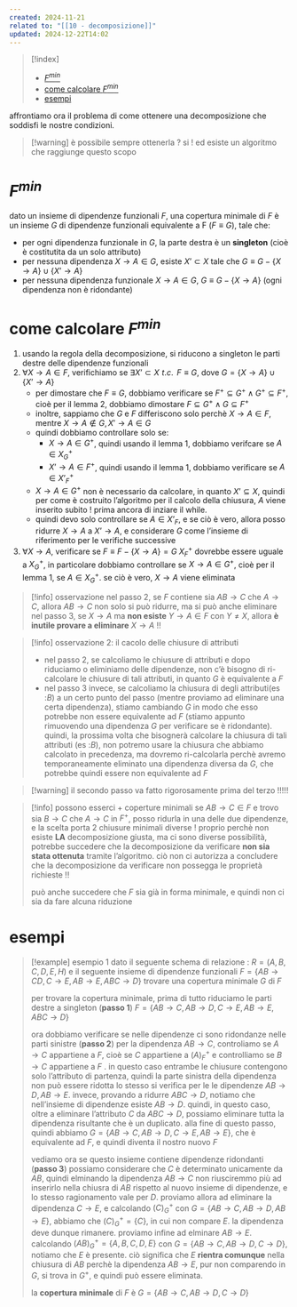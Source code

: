 ```yaml
---
created: 2024-11-21
related to: "[[10 - decomposizione]]"
updated: 2024-12-22T14:02
---
```

>[!index]
>
>- [$F^{min}$](#$F%5E%7Bmin%7D$)
>- [come calcolare $F^{min}$](#come%20calcolare%20$F%5E%7Bmin%7D$)
>- [esempi](#esempi)

affrontiamo ora il problema di come ottenere una decomposizione che soddisfi le nostre condizioni.
>[!warning] è possibile sempre ottenerla ? si !
> ed esiste un algoritmo che raggiunge questo scopo
# $F^{min}$
dato un insieme di dipendenze funzionali $F$, una copertura minimale di $F$ è un insieme $G$ di dipendenze funzionali equivalente a F ($F \equiv G$), tale che:
-  per ogni dipendenza funzionale in $G$, la parte destra è un **singleton** (cioè è costitutita da un solo attributo)
- per nessuna dipendenza $X \to A \in G$, esiste $X’ \subset X$ tale che $G \equiv G - \{X \to A\} \cup \{X’ \to A\}$
- per nessuna dipendenza funzionale $X \to A \in G$, $G \equiv G - \{X \to A\}$ (ogni dipendenza non è ridondante)
# come calcolare $F^{min}$
1. usando la regola della decomposizione, si riducono a singleton le parti destre delle dipendenze funzionali
2. $\forall X \to A \in F$, verifichiamo se $\exists X’ \subset X \,\,t.c. \,\ F \equiv G$, dove $G = \{X \to A\} \cup \{X’ \to A\}$
	- per dimostare che $F \equiv G$, dobbiamo verificare se  $F^+ \subseteq G^+ \land G^+ \subseteq F^+$, cioè per il lemma 2, dobbiamo dimostare $F \subseteq G^+ \land G \subseteq F^+$
	- inoltre, sappiamo che $G$ e $F$ differiscono solo perchè $X \to A \in F$, mentre $X \to A \not\in G, X' \to A \in G$
	- quindi dobbiamo controllare solo se: 
		- $X \to A \in G^+$, quindi usando il lemma 1, dobbiamo verifcare se $A \in X^+_G$
		- $X’ \to A \in F^+$, quindi usando il lemma 1, dobbiamo verificare se $A \in X’^+_F$
	- $X \to A \in G^+$ non è necessario da calcolare, in quanto $X’ \subseteq X$, quindi per come è costruito l’algoritmo per il calcolo della chiusura, $A$ viene inserito subito ! prima ancora di inziare il while.
	- quindi devo solo controllare se $A \in X’_F$, e se ciò è vero, allora posso ridurre $X \to A$ a $X’ \to A$, e considerare $G$ come l’insieme di riferimento per le verifiche successive
3. $\forall  X \to A$, verificare se $F \equiv F - \{X \to A\} = G$
$X^+_F$ dovrebbe essere uguale a $X^+_G$, in particolare dobbiamo controllare se $X \to A \in G^+$, cioè per il lemma 1, se $A \in X^+_G$. se ciò è vero, $X \to A$ viene eliminata
>[!info] osservazione
>nel passo 2, se $F$ contiene sia $AB \to C$ che $A \to C$, allora $AB \to C$ non solo si può ridurre, ma si può anche eliminare
nel passo 3, se $X \to A$ ma **non esiste** $Y \to A \in F$ con $Y \not= X$, allora **è inutile provare a eliminare** $X \to A$ !!

>[!info] osservazione 2: il cacolo delle chiusure di attributi
>- nel passo 2, se calcoliamo le chiusure di attributi e dopo riduciamo o eliminiamo delle dipendenze, non c’è bisogno di ri-calcolare le chiusure di tali attributi, in quanto $G$ è equivalente a $F$
>- nel passo 3 invece, se calcoliamo la chiusura di degli attributi(es :$B$) a un certo punto del passo (mentre proviamo ad eliminare una certa dipendenza), stiamo cambiando $G$ in modo che esso potrebbe non essere equivalente ad $F$ (stiamo appunto rimuovendo una dipendenza $G$ per verificare se è ridondante). quindi, la prossima volta che bisognerà calcolare la chiusura di tali attributi (es :$B$), non potremo usare la chiusura che abbiamo calcolato in precedenza, ma dovremo ri-calcolarla perchè avremo temporaneamente eliminato una dipendenza diversa da $G$, che potrebbe quindi essere non equivalente ad $F$
>


>[!warning] il secondo passo va fatto rigorosamente prima del terzo !!!!!

>[!info] possono esserci + coperture minimali 
>se $AB \to C \in F$ e trovo sia $B \to C$ che $A \to C$ in $F^+$, posso ridurla in una delle due dipendenze, e la scelta porta 2 chiusure minimali diverse !
proprio perchè non esiste **LA** decomposizione giusta, ma ci sono diverse possibilità, potrebbe succedere che la decomposizione da verificare **non sia stata ottenuta** tramite l’algoritmo. ciò non ci autorizza a concludere che la decomposizione da verificare non possegga le proprietà richieste !!
>
> può anche succedere che $F$ sia già in forma minimale, e quindi non ci sia da fare alcuna riduzione
# esempi
>[!example] esempio 1
dato il seguente schema di relazione : $R = (A,B,C,D,E,H)$
e il seguente insieme di dipendenze funzionali $F = \{AB \to CD, C \to E, AB \to E, ABC \to D\}$
trovare una copertura minimale $G$ di $F$
>
> per trovare la copertura minimale, prima di tutto riduciamo le parti destre a singleton (**passo 1**)
> $F = \{AB \to C, AB \to D, C \to E, AB \to E, ABC \to D\}$
>
>ora dobbiamo verificare se nelle dipendenze ci sono ridondanze nelle parti sinistre (**passo 2**)
>per la dipendenza $AB \to C$, controliamo se $A \to C$ appartiene a $F$, cioè se $C$ appartiene a $(A)_F^+$ e controlliamo se $B \to C$ appartiene a $F$ . in questo caso entrambe le chiusure contengono solo l’attributo di partenza, quindi la parte sinistra della dipendenza non può essere ridotta
>lo stesso si verifica per le le dipendenze $AB \to D, AB \to E$. invece, provando a ridurre $ABC \to D$, notiamo che nell’insieme di dipendenze esiste $AB \to D$. quindi, in questo caso, oltre a eliminare l’attributo $C$ da $ABC \to D$, possiamo eliminare tutta la dipendenza risultante che è un duplicato.
>alla fine di questo passo, quindi abbiamo $G = \{AB \to C, AB \to D, C \to E, AB \to E\}$, che è equivalente ad $F$, e quindi diventa il nostro nuovo $F$
>
>vediamo ora se questo insieme contiene dipendenze ridondanti (**passo 3**)
>possiamo considerare che $C$ è determinato unicamente da $AB$, quindi elminando la dipendenza $AB \to C$ non riusciremmo più ad inserirlo nella chiusra di $AB$ rispetto al nuovo insieme di dipendenze, e lo stesso ragionamento vale per $D$. 
>proviamo allora ad eliminare la dipendenza $C \to E$, e calcolando $(C)_G^+$ con $G =\{AB \to C, AB \to D, AB \to E\}$, abbiamo che $(C)_G^+ = \{C\}$, in cui non compare $E$. la dipendenza deve dunque rimanere.
>proviamo infine ad elminare $AB \to E$. calcolando $(AB)^+_G =\{A,B,C,D,E\}$ con $G = \{AB \to C, AB \to D, C \to D\}$, notiamo che $E$ è presente. ciò significa che $E$ **rientra comunque** nella chiusura di $AB$ perchè la dipendenza $AB \to E$, pur non comparendo in $G$, si trova in $G^+$, e quindi può essere eliminata.
>
> la **copertura minimale** di $F$ è $G = \{AB \to C, AB \to D, C \to D\}$